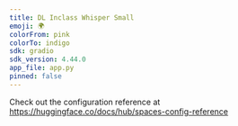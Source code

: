 ```yaml
---
title: DL Inclass Whisper Small
emoji: 🌍
colorFrom: pink
colorTo: indigo
sdk: gradio
sdk_version: 4.44.0
app_file: app.py
pinned: false
---
```


Check out the configuration reference at https://huggingface.co/docs/hub/spaces-config-reference
